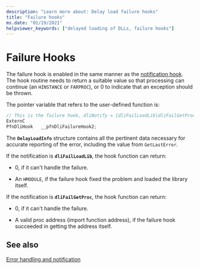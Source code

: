 ```yaml
---
description: "Learn more about: Delay load failure hooks"
title: "Failure hooks"
ms.date: "01/19/2021"
helpviewer_keywords: ["delayed loading of DLLs, failure hooks"]
---
```

# Failure Hooks

The failure hook is enabled in the same manner as the [notification hook](notification-hooks.md). The hook routine needs to return a suitable value so that processing can continue (an `HINSTANCE` or `FARPROC`), or 0 to indicate that an exception should be thrown.

The pointer variable that refers to the user-defined function is:

```C
// This is the failure hook, dliNotify = {dliFailLoadLib|dliFailGetProc}
ExternC
PfnDliHook   __pfnDliFailureHook2;
```

The **`DelayLoadInfo`** structure contains all the pertinent data necessary for accurate reporting of the error, including the value from `GetLastError`.

If the notification is **`dliFailLoadLib`**, the hook function can return:

- 0, if it can't handle the failure.

- An `HMODULE`, if the failure hook fixed the problem and loaded the library itself.

If the notification is **`dliFailGetProc`**, the hook function can return:

- 0, if it can't handle the failure.

- A valid proc address (import function address), if the failure hook succeeded in getting the address itself.

## See also

[Error handling and notification](error-handling-and-notification.md)
